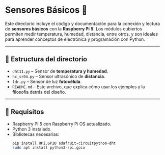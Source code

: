 # Sensores Básicos 🧪

Este directorio incluye el código y documentación para la conexión y lectura de **sensores básicos** con la **Raspberry Pi 5**. Los módulos cubiertos permiten medir temperatura, humedad, distancia, entre otros, y son ideales para aprender conceptos de electrónica y programación con Python.

---

## 📂 Estructura del directorio

- `dht11.py` – Sensor de **temperatura y humedad**.
- `hc_sr04.py` – Sensor ultrasónico de **distancia**.
- `ldr.py` – Sensor de luz **fotocélula**.
- `README.md` – Este archivo, que explica cómo usar los ejemplos y la filosofía detrás del diseño.

---

## 🔧 Requisitos

- Raspberry Pi 5 con Raspberry Pi OS actualizado.
- Python 3 instalado.
- Bibliotecas necesarias:
  ```bash
  pip install RPi.GPIO adafruit-circuitpython-dht
  sudo apt install python3-rpi.gpio
  ```
